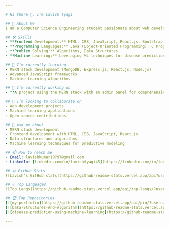 ```yaml
---

# Hi there 👋, I'm Lavish Tyagi

## 🚀 About Me
I am a Computer Science Engineering student passionate about web development and problem-solving. Currently in my pre-final year at DevBhoomi Uttarakhand University, I enjoy exploring new technologies and contributing to meaningful projects.

## 🛠 Skills
- **Frontend Development:** HTML, CSS, JavaScript, React.js, Bootstrap 5, Tailwind CSS
- **Programming Languages:** Java (Object-Oriented Programming), C Programming
- **Problem Solving:** Algorithms, Data Structures
- **Machine Learning:** Leveraging ML techniques for disease prediction

## 🌱 I’m currently learning
- MERN stack development (MongoDB, Express.js, React.js, Node.js)
- Advanced JavaScript frameworks
- Machine Learning algorithms

## 🔭 I’m currently working on
- **A project using the MERN stack with an admin panel for comprehensive management capabilities.**

## 👯 I’m looking to collaborate on
- Web development projects
- Machine learning applications
- Open-source contributions

## 💬 Ask me about
- MERN stack development
- Frontend development with HTML, CSS, JavaScript, React.js
- Data structures and algorithms
- Machine learning techniques for predictive modeling

## 📫 How to reach me
- Email: lavishkumar10797@gmail.com
- LinkedIn: [linkedin.com/in/lavishtyagi45](https://linkedin.com/in/lavishtyagi45)

## 📊 GitHub Stats
![Lavish's GitHub stats](https://github-readme-stats.vercel.app/api?username=Lavishtyagi45&show_icons=true&theme=radical)

## 🔝 Top Languages
![Top Langs](https://github-readme-stats.vercel.app/api/top-langs/?username=Lavishtyagi45&layout=compact&theme=radical)

## 🏆 Top Repositories
[![my-portfolio](https://github-readme-stats.vercel.app/api/pin/?username=Lavishtyagi45&repo=my-portfolio&theme=radical)](https://github.com/Lavishtyagi45/my-portfolio)
[![Data-Structures-And-Algorithm](https://github-readme-stats.vercel.app/api/pin/?username=Lavishtyagi45&repo=Data-Structures-And-Algorithm&theme=radical)](https://github.com/Lavishtyagi45/Data-Structures-And-Algorithm)
[![disease-prediction-using-machine-learning](https://github-readme-stats.vercel.app/api/pin/?username=Lavishtyagi45&repo=disease-prediction-using-machine-learning&theme=radical)](https://github.com/Lavishtyagi45/disease-prediction-using-machine-learning)

---
```


